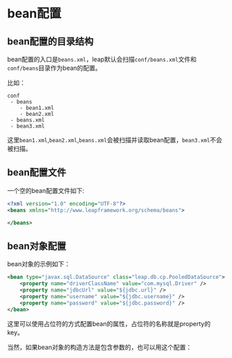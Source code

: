 # bean配置

## bean配置的目录结构

bean配置的入口是`beans.xml`，leap默认会扫描`conf/beans.xml`文件和`conf/beans`目录作为bean的配置。

比如：

```
conf
 - beans
    - bean1.xml
    - bean2.xml
 - beans.xml
 - bean3.xml
```

这里`bean1.xml`,`bean2.xml`,`beans.xml`会被扫描并读取bean配置，`bean3.xml`不会被扫描。

## bean配置文件

一个空的bean配置文件如下:

```xml
<?xml version="1.0" encoding="UTF-8"?>
<beans xmlns="http://www.leapframework.org/schema/beans">

</beans>
```

## bean对象配置

bean对象的示例如下：

```xml
<bean type="javax.sql.DataSource" class="leap.db.cp.PooledDataSource">
    <property name="driverClassName" value="com.mysql.Driver" />
    <property name="jdbcUrl" value="${jdbc.url}" />
    <property name="username" value="${jdbc.username}" />
    <property name="password" value="${jdbc.password}" />
</bean>
```

这里可以使用占位符的方式配置bean的属性，占位符的名称就是property的key。

当然，如果bean对象的构造方法是包含参数的，也可以用这个配置：

```xml

```